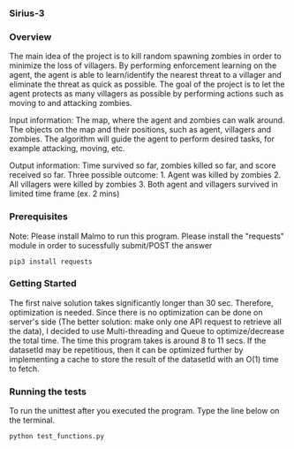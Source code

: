 ### Sirius-3 ###

### Overview ###
The main idea of the project is to kill random spawning zombies in order to minimize the loss of villagers. By performing enforcement learning on the agent, the agent is able to learn/identify the nearest threat to a villager and eliminate the threat as quick as possible. The goal of the project is to let the agent protects as many villagers as possible by performing actions such as moving to and attacking zombies.

Input information: The map, where the agent and zombies can walk around. The objects on the map and their positions, such as agent, villagers and zombies. The algorithm will guide the agent to perform desired tasks, for example attacking, moving, etc.

Output information: Time survived so far, zombies killed so far, and score received so far. Three possible outcome: 1. Agent was killed by zombies 2. All villagers were killed by zombies 3. Both agent and villagers survived in limited time frame (ex. 2 mins)

### Prerequisites ###
Note: Please install Malmo to run this program. 
      Please install the "requests" module in order to sucessfully submit/POST the answer
      
    pip3 install requests

### Getting Started ###
The first naive solution takes significantly longer than 30 sec. Therefore, optimization is needed. Since there is no optimization can be done on server's side (The better solution: make only one API request to retrieve all the data), I decided to use Multi-threading and Queue to optimize/decrease the total time. The time this program takes is around 8 to 11 secs. If the datasetId may be repetitious, then it can be optimized further by implementing a cache to store the result of the datasetId with an O(1) time to fetch.

### Running the tests ###
To run the unittest after you executed the program. Type the line below on the terminal.

    python test_functions.py
